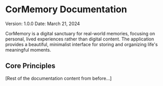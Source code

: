 # CorMemory Documentation
Version: 1.0.0
Date: March 21, 2024

CorMemory is a digital sanctuary for real-world memories, focusing on personal, lived experiences rather than digital content. The application provides a beautiful, minimalist interface for storing and organizing life's meaningful moments.

## Core Principles

[Rest of the documentation content from before...] 